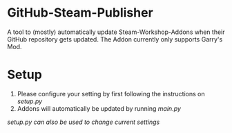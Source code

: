 # GitHub-Steam-Publisher
A tool to (mostly) automatically update Steam-Workshop-Addons when their GitHub repository gets updated. The Addon currently only supports Garry's Mod.

# Setup
1. Please configure your setting by first following the instructions on *setup.py*
2. Addons will automatically be updated by running *main.py*

 _setup.py can also be used to change current settings_
